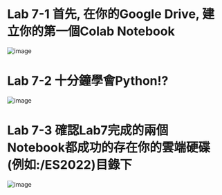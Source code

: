 # Lab 7-1 首先, 在你的Google Drive, 建立你的第一個Colab Notebook
![image](https://user-images.githubusercontent.com/100060507/198865253-b5637caa-b648-4332-afcd-46f5959a6716.png)
# Lab 7-2 十分鐘學會Python!?
![image](https://user-images.githubusercontent.com/100060507/200155198-e0811c42-89d7-48da-8a2b-7e72799d9cc6.png)
# Lab 7-3 確認Lab7完成的兩個Notebook都成功的存在你的雲端硬碟(例如:/ES2022)目錄下
![image](https://user-images.githubusercontent.com/100060507/200155252-f2da2107-2a81-4b4b-80b2-20648261105c.png)


